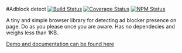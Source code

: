 #Adblock detect
[![Build Status](https://travis-ci.org/dbrekalo/adblockdetect.svg?branch=master)](https://travis-ci.org/dbrekalo/adblockdetect)
[![Coverage Status](https://coveralls.io/repos/github/dbrekalo/adblockdetect/badge.svg?branch=master)](https://coveralls.io/github/dbrekalo/adblockdetect?branch=master)
[![NPM Status](https://img.shields.io/npm/v/adblockdetect.svg?style=flat-square)](https://www.npmjs.com/package/adblock-detect)

A tiny and simple browser library for detecting ad blocker presence on page.
Do as you please once you are aware. Has no dependecies and weighs less than 1KB.

[Demo and documentation can be found here](http://dbrekalo.github.io/adblockdetect/)
